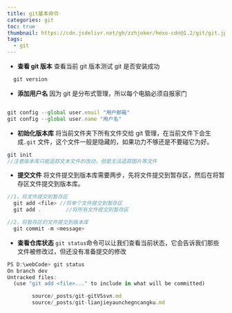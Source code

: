 ```yaml
---
title: git基本命令
categories: git
toc: true
thumbnail: https://cdn.jsdelivr.net/gh/zzhjoker/hexo-cdn@1.2/git/git.jpg
tags:
  - git
---
```


- **查看 git 版本**
  查看当前 git 版本测试 git 是否安装成功

```javascript
  git version
```

- **添加用户名**
  因为 git 是分布式管理，所以每个电脑必须自报家门

```javascript

git config --global user.email "用户邮箱"
git config --global user.name "用户名"

```

- **初始化版本库**
  将当前文件夹下所有文件交给 git 管理，在当前文件下会生成`.git` 文件，这个文件一般是隐藏的，如果功力不够还是不要碰它为好。

```javascript
git init
//注意版本库只能追踪文本文件的改动，但是无法追踪图片等文件
```

- **提交文件**
  将文件提交到版本库需要两步，先将文件提交到暂存区，然后在将暂存区文件提交到版本库。

```javascript
//1，将文件提交到暂存区
  git add <file> //将单个文件提交到暂存区
  git add .        //将所有文件提交到暂存区

//2，将暂存区的文件提交到版本库
  git commit -m <message>
```

- **查看仓库状态**
  `git status`命令可以让我们查看当前状态，它会告诉我们那些文件被修改过，但还没有准备提交的修改

```javascript
PS D:\webCode> git status
On branch dev
Untracked files:
  (use "git add <file>..." to include in what will be committed)

        source/_posts/git-gitVSsvn.md
        source/_posts/git-lianjieyaunchegncangku.md
```
